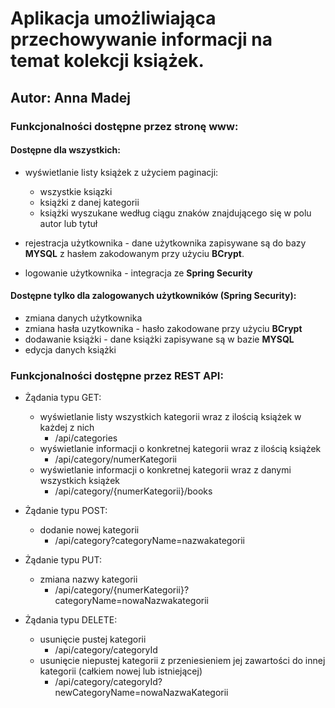 # Aplikacja umożliwiająca przechowywanie informacji na temat kolekcji książek.
## Autor: Anna Madej

### Funkcjonalności dostępne przez stronę www:
#### Dostępne dla wszystkich:
* wyświetlanie listy książek z użyciem paginacji:
    * wszystkie ksiązki
    * książki z danej kategorii
    * książki wyszukane według ciągu znaków znajdującego się w polu autor lub tytuł
    
* rejestracja użytkownika - dane użytkownika zapisywane są do bazy __MYSQL__ z hasłem zakodowanym przy użyciu __BCrypt__.
- logowanie użytkownika - integracja ze __Spring Security__

#### Dostępne tylko dla zalogowanych użytkowników (__Spring Security__):
- zmiana danych użytkownika
- zmiana hasła uzytkownika - hasło zakodowane przy użyciu __BCrypt__
- dodawanie książki - dane książki zapisywane są w bazie __MYSQL__
- edycja danych książki


### Funkcjonalności dostępne przez REST API:
* Żądania typu GET:
    * wyświetlanie listy wszystkich kategorii wraz z ilością książek w każdej z nich
        * /api/categories
    * wyświetlanie informacji o konkretnej kategorii wraz z ilością książek
        * /api/category/numerKategorii
    * wyświetlanie informacji o konkretnej kategorii wraz z danymi wszystkich książek
        * /api/category/{numerKategorii}/books
        

* Żądanie typu POST:
    * dodanie nowej kategorii
        * /api/category?categoryName=nazwakategorii
        

* Żądanie typu PUT:
    * zmiana nazwy kategorii
	    * /api/category/{numerKategorii}?categoryName=nowaNazwakategorii
	    

* Żądania typu DELETE:
    * usunięcie pustej kategorii
        * /api/category/categoryId
    * usunięcie niepustej kategorii z przeniesieniem jej zawartości do innej kategorii (całkiem nowej lub istniejącej)
        * /api/category/categoryId?newCategoryName=nowaNazwaKategorii
